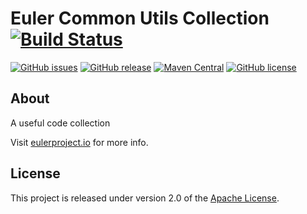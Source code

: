 # Euler Common Utils Collection [![Build Status](https://ci.eulerproject.io/buildStatus/icon?job=euler-common)](https://ci.eulerproject.io/job/euler-common/)

[![GitHub issues](https://img.shields.io/github/issues/euler-projects/euler-common.svg)](https://github.com/euler-projects/euler-common/issues)
[![GitHub release](https://img.shields.io/github/release/euler-projects/euler-common.svg)](https://github.com/euler-projects/euler-common/releases)
[![Maven Central](https://maven-badges.herokuapp.com/maven-central/org.eulerframework/euler-common/badge.svg)](https://maven-badges.herokuapp.com/maven-central/org.eulerframework/euler-common)
[![GitHub license](https://img.shields.io/github/license/euler-projects/euler-common.svg)](https://raw.githubusercontent.com/euler-projects/euler-common/master/LICENSE)
## About
A useful code collection

Visit [eulerproject.io][] for more info.

## License
This project is released under version 2.0 of the [Apache License][].

[Apache License]: http://www.apache.org/licenses/LICENSE-2.0
[eulerproject.io]: https://eulerproject.io

